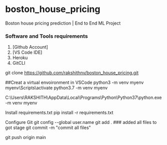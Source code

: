 # boston_house_pricing
Boston house pricing prediction | End to End ML Project

### Software and Tools requirements

1. [Github Account]
2. [VS Code IDE]
3. Heroku
4. GitCLI

git clone https://github.com/rakshithnv/boston_house_pricing.git

##Creat a virtual envoironment in VSCode
python3 -m venv myenv
myenv\Scripts\activate
python3.7 -m venv myenv

C:\Users\RAKSHITH\AppData\Local\Programs\Python\Python37\python.exe -m venv myenv

Install requirements.txt
pip install -r requirements.txt


Configure Git
git config --global user.name
git add . ### added all files to got stage
git commit -m "commit all files"

git push origin main 